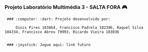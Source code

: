  ### Projeto Laboratório Multimédia 3 - SALTA FORA :video_game:

     ### :computer: :dart: Projeto desenvolvido por: 

         Dinis Pires 103864, Francisco Padrela 102396, Raquel Silva 104334, Francisco Abreu 79993, Ricardo Vieira 103036


     ### :joystick: Jogue aqui: link futuro
